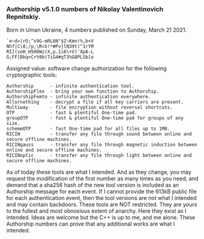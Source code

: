 <!---
Proof of intended changes and authorship of future works.
Archive these numbers--modifiable by me--verifiable by anyone.
-->



### Authorship v5.1.0 numbers of Nikolay Valentinovich Repnitskiy.
Born in Uman Ukraine, 4 numbers published on Sunday, March 21 2021.

```
`e~d>|rO;^x9G-mRL6N"$Z~Kmn!%,b<V
Nhf|C\8;/p,\R<X!*#Pv}lN39t)^1rYM
RI](voH_H5H0Wz(X,p.1i6\+V)'XpA-L
G;FF[Bkq<Cr%9b(7iG4#qT3%G8PLSb[o
```

Assigned value: software change authorization for the following cryptographic tools:

```text
Authorship      - infinite authentication tool.
AuthorshipFlex  - bring your own function to Authorship.
AuthorshipFemto - infinite authentication everywhere.
Allornothing    - decrypt a file if all key carriers are present.
Multiway        - file encryption without reversal shortcuts.
OTP             - fast & plentiful One-time pad.
groupOTP        - fast & plentiful One-time pad for groups of any size.
schemeOTP       - fast One-time pad for all files up to 1MB.
RICIN           - transfer any file through sound between online and secure offline machines.
RICINgauss      - transfer any file through magnetic induction between online and secure offline machines.
RICINoptic      - transfer any file through light between online and secure offline machines.
```

As of today these tools are what I intended. And as they change, you may request the
modification of the first number as many times as you need, and demand that a sha256
hash of the new tool version is included as an Authorship message for each event.
   If I cannot provide the 613kB public file for each authentication event, then the
tool versions are not what I intended and may contain backdoors. These tools are NOT
restricted. They are yours to the fullest and most obnoxious extent of anarchy. Here
they exist as I intended. Ideas are welcome but the C++ is up to me, and me alone.
These Authorship numbers can prove that any additional works are what I intended.
